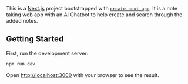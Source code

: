 This is a [Next.js](https://nextjs.org/) project bootstrapped with [`create-next-app`](https://github.com/vercel/next.js/tree/canary/packages/create-next-app). It is a note taking web app with an AI Chatbot to help create and search through the added notes.

## Getting Started

First, run the development server:

```bash
npm run dev
```

Open [http://localhost:3000](http://localhost:3000) with your browser to see the result.
